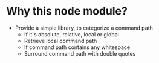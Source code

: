 # Why this node module?
* Provide a simple library, to categorize a command path
    * If it`s absolute, relative, local or global
    * Retrieve local command path
    * If command path contains any whitespace
    * Surround command path with double quotes